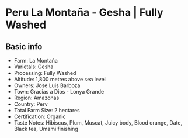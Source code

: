 # Peru La Montaña - Gesha | Fully Washed

## Basic info

- Farm: La Montaña
- Varietals: Gesha
- Processing: Fully Washed
- Altitude: 1,800 metres above sea level
- Owners: Jose Luis Barboza
- Town: Gracias a Dios - Lonya Grande
- Region: Amazonas
- Country: Perv
- Total Farm Size: 2 hectares
- Certification: Organic
- Taste Notes: Hibiscus, Plum, Muscat, Juicy body, Blood orange, Date, Black tea, Umami finishing
